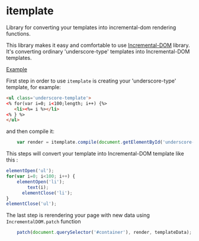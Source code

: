 # itemplate
Library for converting your templates into incremental-dom rendering functions.

This library makes it easy and comfortable to use [Incremental-DOM](https://github.com/google/incremental-dom) library.
It's converting ordinary 'underscore-type' templates into  Incremental-DOM templates.

[Example](http://rapid-application-development-js.github.io/itemplate/)

First step in order to use `itemplate` is creating your 'underscore-type' template, for example:

```html
<ul class='underscore-template'>
<% for(var i=0; i<100;length; i++) {%>
   <li><%= i %></li>
<% } %>
</ul>

```

and then compile it:

```javascript
    var render = itemplate.compile(document.getElementById('underscore-template').innerHTML, IncrementalDOM);
```

This steps will convert your template into Incremental-DOM template like this :

```javascript
elementOpen('ul');
for(var i=0; i<100; i++) {
    elementOpen('li');
        text(i);
      elementClose('li');
}
elementClose('ul');
```

The last step is rerendering your page with new data using `IncrementalDOM.patch` function

```javascript
    patch(document.querySelector('#container'), render, templateData);
```